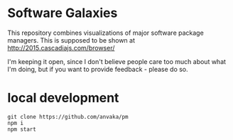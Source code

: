 # Software Galaxies

This repository combines visualizations of major software package managers.
This is supposed to be shown at http://2015.cascadiajs.com/browser/

I'm keeping it open, since I don't believe people care too much about what I'm
doing, but if you want to provide feedback - please do so.

# local development

```
git clone https://github.com/anvaka/pm
npm i
npm start
```
